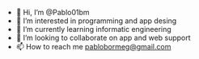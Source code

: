 - 👋 Hi, I’m @Pablo01bm
- 👀 I’m interested in programming and app desing
- 🌱 I’m currently learning informatic engineering
- 💞️ I’m looking to collaborate on app and web support
- 📫 How to reach me pablobormeg@gmail.com

<!---
Pablo01bm/Pablo01bm is a ✨ special ✨ repository because its `README.md` (this file) appears on your GitHub profile.
You can click the Preview link to take a look at your changes.
--->
